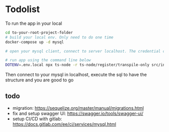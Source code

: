 # Todolist

To run the app in your local

```bash
cd to-your-root-project-folder
# build your local env. Only need to do one time
docker-compose up -d mysql

# open your mysql client, connect to server localhost. The credential can be found in .env.local file

# run app using the command line below
DOTENV=.env.local npx ts-node -r ts-node/register/transpile-only src/index.ts
```

Then connect to your mysql in localhost, execute the sql to have the structure and you are good to go

## todo
- migration: https://sequelize.org/master/manual/migrations.html
- fix and setup swagger UI: https://swagger.io/tools/swagger-ui/
- setup CI/CD with gitlab: https://docs.gitlab.com/ee/ci/services/mysql.html